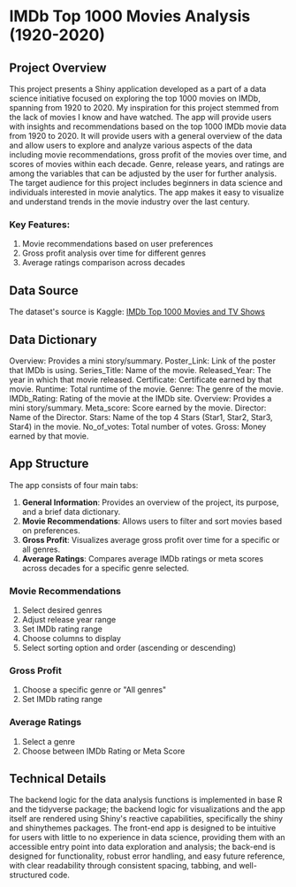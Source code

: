 # IMDb Top 1000 Movies Analysis (1920-2020)

## Project Overview

This project presents a Shiny application developed as a part of a data science initiative focused on exploring the top 1000 movies on IMDb, spanning from 1920 to 2020. My inspiration for this project stemmed from the lack of movies I know and have watched. The app will provide users with insights and recommendations based on the top 1000 IMDb movie data from 1920 to 2020. It will provide users with a general overview of the data and allow users to explore and analyze various aspects of the data including movie recommendations, gross profit of the movies over time, and scores of movies within each decade. Genre, release years, and ratings are among the variables that can be adjusted by the user for further analysis. The target audience for this project includes beginners in data science and individuals interested in movie analytics. The app makes it easy to visualize and understand trends in the movie industry over the last century.

### Key Features:

1. Movie recommendations based on user preferences
2. Gross profit analysis over time for different genres
3. Average ratings comparison across decades

## Data Source

The dataset's source is Kaggle: [IMDb Top 1000 Movies and TV Shows](https://www.kaggle.com/datasets/harshitshankhdhar/imdb-dataset-of-top-1000-movies-and-tv-shows/data)

## Data Dictionary
Overview: Provides a mini story/summary.
Poster_Link: Link of the poster that IMDb is using.
Series_Title: Name of the movie.
Released_Year: The year in which that movie released.
Certificate: Certificate earned by that movie.
Runtime: Total runtime of the movie.
Genre: The genre of the movie.
IMDb_Rating: Rating of the movie at the IMDb site.
Overview: Provides a mini story/summary.
Meta_score: Score earned by the movie.
Director: Name of the Director.
Stars: Name of the top 4 Stars (Star1, Star2, Star3, Star4) in the movie.
No_of_votes: Total number of votes.
Gross: Money earned by that movie.

## App Structure

The app consists of four main tabs:

1. **General Information**: Provides an overview of the project, its purpose, and a brief data dictionary.
2. **Movie Recommendations**: Allows users to filter and sort movies based on preferences.
3. **Gross Profit**: Visualizes average gross profit over time for a specific or all genres.
4. **Average Ratings**: Compares average IMDb ratings or meta scores across decades for a specific genre selected.

### Movie Recommendations

1. Select desired genres
2. Adjust release year range
3. Set IMDb rating range
4. Choose columns to display
5. Select sorting option and order (ascending or descending)

### Gross Profit

1. Choose a specific genre or "All genres"
2. Set IMDb rating range

### Average Ratings

1. Select a genre
2. Choose between IMDb Rating or Meta Score

## Technical Details

The backend logic for the data analysis functions is implemented in base R and the tidyverse package; the backend logic for visualizations and the app itself are rendered using Shiny's reactive capabilities, specifically the shiny and shinythemes packages. The front-end app is designed to be intuitive for users with little to no experience in data science, providing them with an accessible entry point into data exploration and analysis; the back-end is designed for functionality, robust error handling, and easy future reference, with clear readability through consistent spacing, tabbing, and well-structured code.
